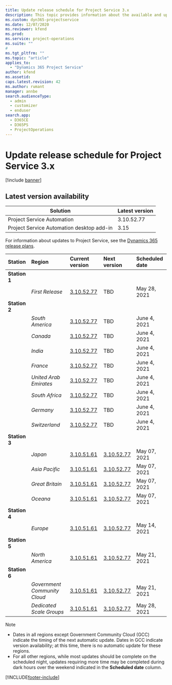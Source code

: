 ```yaml
---
title: Update release schedule for Project Service 3.x
description: This topic provides information about the available and upcoming releases of Dynamics 365 Project Service Automation.
ms.custom: dyn365-projectservice
ms.date: 12/07/2020
ms.reviewer: kfend
ms.prod:
ms.service: project-operations
ms.suite: ""
#
ms.tgt_pltfrm: ""
ms.topic: "article"
applies_to: 
  - "Dynamics 365 Project Service"
author: kfend
ms.assetid: 
caps.latest.revision: 42
ms.author: rumant
manager: annbe
search.audienceType: 
  - admin
  - customizer
  - enduser
search.app: 
  - D365CE
  - D365PS
  - ProjectOperations
---
```


# Update release schedule for Project Service 3.x

[!include [banner](../includes/psa-now-project-operations.md)]

## Latest version availability

| Solution  | Latest version |
|-------|----|
| Project Service Automation    | 3.10.52.77 |
| Project Service Automation desktop add-in                | 3.15          |

For information about updates to Project Service, see the [Dynamics 365 release plans](/dynamics365/release-plans/). 

| Station  | Region | Current version | Next version |  Scheduled date
| :---   | :---   | :---   | :---   |:---   |         
|<strong>Station 1</strong> | |  |  | |
| | <i>First Release</i> | [3.10.52.77](whats-new-ur-31.md) | TBD | May 28, 2021
|<strong>Station 2</strong> | |  |  | |
| | <i>South America</i> | [3.10.52.77](whats-new-ur-31.md) | TBD | June 4, 2021
| | <i>Canada</i> | [3.10.52.77](whats-new-ur-31.md) | TBD | June 4, 2021
| | <i>India</i> | [3.10.52.77](whats-new-ur-31.md) | TBD | June 4, 2021
| | <i>France</i> | [3.10.52.77](whats-new-ur-31.md) | TBD | June 4, 2021
| | <i>United Arab Emirates</i> | [3.10.52.77](whats-new-ur-31.md) | TBD | June 4, 2021
| | <i>South Africa</i> | [3.10.52.77](whats-new-ur-31.md) | TBD | June 4, 2021
| | <i>Germany</i> | [3.10.52.77](whats-new-ur-31.md) | TBD | June 4, 2021
| | <i>Switzerland</i> | [3.10.52.77](whats-new-ur-31.md) | TBD | June 4, 2021
|<strong>Station 3</strong> | |  |  | |
| | <i>Japan</i> | [3.10.51.61](whats-new-ur-30.md) | [3.10.52.77](whats-new-ur-31.md) | May 07, 2021
| | <i>Asia Pacific</i> | [3.10.51.61](whats-new-ur-30.md) | [3.10.52.77](whats-new-ur-31.md) | May 07, 2021
| | <i>Great Britain</i> | [3.10.51.61](whats-new-ur-30.md) | [3.10.52.77](whats-new-ur-31.md) | May 07, 2021
| | <i>Oceana</i> | [3.10.51.61](whats-new-ur-30.md) | [3.10.52.77](whats-new-ur-31.md) | May 07, 2021
|<strong>Station 4</strong> | |  |  | |
| | <i>Europe</i> | [3.10.51.61](whats-new-ur-30.md) | [3.10.52.77](whats-new-ur-31.md) | May 14, 2021
|<strong>Station 5</strong> | |  |  | |
| | <i>North America</i> | [3.10.51.61](whats-new-ur-30.md) | [3.10.52.77](whats-new-ur-31.md) | May 21, 2021
|<strong>Station 6</strong> | |  |  | |
| | <i>Government Community Cloud</i> | [3.10.51.61](whats-new-ur-30.md) | [3.10.52.77](whats-new-ur-31.md) | May 21, 2021
| | <i>Dedicated Scale Groups</i> | [3.10.51.61](whats-new-ur-30.md) | [3.10.52.77](whats-new-ur-31.md) | May 28, 2021

>[!Note]
> - Dates in all regions except Government Community Cloud (GCC) indicate the timing of the next automatic update. Dates in GCC indicate version availability; at this time, there is no automatic update for these regions.
> - For all other regions, while most updates should be complete on the scheduled night, updates requiring more time may be completed during dark hours over the weekend indicated in the **Scheduled date** column.


[!INCLUDE[footer-include](../includes/footer-banner.md)]
